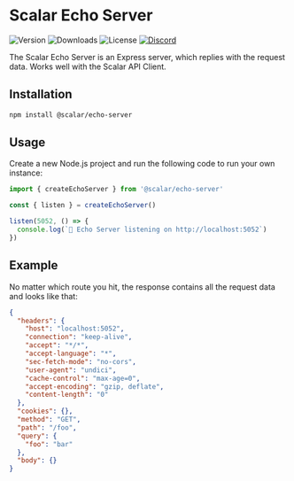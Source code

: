 # Scalar Echo Server

![Version](https://img.shields.io/npm/v/%40scalar/echo-server)
![Downloads](https://img.shields.io/npm/dm/%40scalar/echo-server)
![License](https://img.shields.io/npm/l/%40scalar%2Fecho-server)
[![Discord](https://img.shields.io/discord/1135330207960678410?style=flat&color=5865F2)](https://discord.gg/mw6FQRPh)

The Scalar Echo Server is an Express server, which replies with the request data. Works well with the Scalar API Client.

## Installation

```bash
npm install @scalar/echo-server
```

## Usage

Create a new Node.js project and run the following code to run your own instance:

```ts
import { createEchoServer } from '@scalar/echo-server'

const { listen } = createEchoServer()

listen(5052, () => {
  console.log(`🔁 Echo Server listening on http://localhost:5052`)
})
```

## Example

No matter which route you hit, the response contains all the request data and looks like that:

```json
{
  "headers": {
    "host": "localhost:5052",
    "connection": "keep-alive",
    "accept": "*/*",
    "accept-language": "*",
    "sec-fetch-mode": "no-cors",
    "user-agent": "undici",
    "cache-control": "max-age=0",
    "accept-encoding": "gzip, deflate",
    "content-length": "0"
  },
  "cookies": {},
  "method": "GET",
  "path": "/foo",
  "query": {
    "foo": "bar"
  },
  "body": {}
}
```
